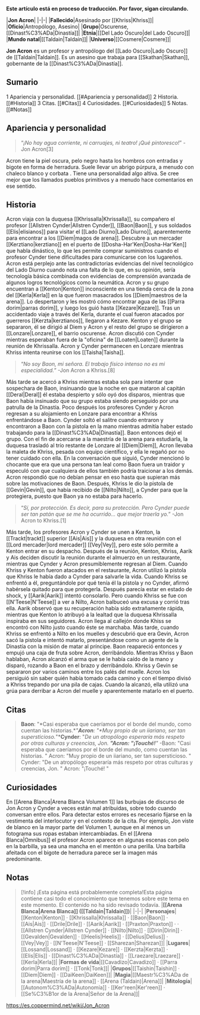 **Este artículo está en proceso de traducción. Por favor, sigan circulando.**


|**Jon Acron**|
|-|-|
|**Fallecido**|Asesinado por [[Khriss\|Khriss]]|
|**Oficio**|Antropólogo, Asesino|
|**Grupo**|Oscurense, [[Dinast%C3%ADa\|Dinastía]]|
|**Etnia**|[[Del Lado Oscuro\|del Lado Oscuro]]|
|**Mundo natal**|[[Taldain\|Taldain]]|
|**Universo**|[[Cosmere\|Cosmere]]|

**Jon Acron** es un profesor y antropólogo del [[Lado Oscuro\|Lado Oscuro]] de [[Taldain\|Taldain]]. Es un asesino que trabaja para [[Skathan\|Skathan]], gobernante de la [[Dinast%C3%ADa\|Dinastía]].

## Sumario

1 Apariencia y personalidad. [[#Apariencia y personalidad]] 
2 Historia. [[#Historia]] 
3 Citas. [[#Citas]] 
4 Curiosidades. [[#Curiosidades]] 
5 Notas. [[#Notas]] 


## Apariencia y personalidad
>“*¡No hay agua corriente, ni carruajes, ni teatro! ¡Qué pintoresco!*”
\-Jon Acron[3]


Acron tiene la piel oscura, pelo negro hasta los hombros con entradas y bigote en forma de herradura. Suele llevar un abrigo púrpura, a menudo con chaleco blanco y corbata . Tiene una personalidad algo altiva. Se cree mejor que los llamados pueblos primitivos y a menudo hace comentarios en ese sentido.

## Historia
Acron viaja con la duquesa [[Khrissalla\|Khrissalla]], su compañero el profesor [[Allstren Cynder\|Allstren Cynder]], [[Baon\|Baon]], y sus soldados [[Elis\|elisianos]] para visitar el [[Lado Diurno\|Lado Diurno]], aparentemente para encontrar a los [[Diem\|magos de arena]]. Descubre a un mercader [[Kerztiano\|kerztiano]] en el puerto de [[Dosha-Har'Ken\|Dosha-Har'Ken]] que habla dinástico, lo que les permite comprar suministros cuando el profesor Cynder tiene dificultades para comunicarse con los lugareños. Acron está perplejo ante las contradictorias evidencias del nivel tecnológico del Lado Diurno cuando nota una falta de lo que, en su opinión, sería tecnología básica combinada con evidencias de comprensión avanzada de algunos logros tecnológicos como la neumática. Acron y su grupo encuentran a [[Kenton\|Kenton]] inconsciente en una tienda cerca de la zona del [[Kerla\|Kerla]] en la que fueron masacrados los [[Diem\|maestros de la arena]]. Lo despertaron y les mostró cómo encontrar agua de las [[Parra dorim\|parras dorim]], y luego los guió hasta [[Kezare\|Kezare]].
Tras un accidentado viaje a través del Kerla, durante el cual fueron atacados por guerreros [[Kerzta\|kerztianos]], llegaron a Kezare. Kenton y el grupo se separaron, él se dirigió al Diem y Acron y el resto del grupo se dirigieron a [[Lonzare\|Lonzare]], el barrio oscurense. Acron discutió con Cynder mientras esperaban fuera de la "oficina" de [[Loaten\|Loaten]] durante la reunión de Khrissalla. Acron y Cynder permanecen en Lonzare mientras Khriss intenta reunirse con los [[Taisha\|Taisha]].

>“*No soy Baon, mi señora. El trabajo físico intenso no es mi especialidad.*”
\-Jon Acron a Khriss.[8]

Más tarde se acercó a Khriss mientras estaba sola para intentar que sospechara de Baon, insinuando que la noche en que mataron al capitán [[Deral\|Deral]] él estaba despierto y sólo oyó dos disparos, mientras que Baon había insinuado que su grupo estaba siendo perseguido por una patrulla de la Dinastía. Poco después los profesores Cynder y Acron regresan a su alojamiento en Lonzare para encontrar a Khriss enfrentándose a Baon. Cynder soltó el salitre cuando entraron y encontraron a Baon con la pistola en la mano mientras admitía haber estado trabajando para la [[Dinast%C3%ADa\|Dinastía]]. Baon entonces dejó el grupo.
Con el fin de acercarse a la maestría de la arena para estudiarla, la duquesa trasladó al trío restante de Lonzare al [[Diem\|Diem]], Acron llevaba la maleta de Khriss, pesada con equipo científico, y ella le regañó por no tener cuidado con ella. En la conversación que siguió, Cynder mencionó lo chocante que era que una persona tan leal como Baon fuera un traidor y especuló con que cualquiera de ellos también podría traicionar a los demás. Acron respondió que no debían pensar en eso hasta que supieran más sobre las motivaciones de Baon. Después, Khriss le dio la pistola de [[Gevin\|Gevin]], que había recibido de [[Nilto\|Nilto]], a Cynder para que la protegiera, puesto que Baon ya no estaba para hacerlo.

>“*Sí, por protección. Es decir, para su protección. Pero Cynder puede ser tan patán que se me ha ocurrido... que mejor traerla yo.*”
\-Jon Acron to Khriss.[1]

Más tarde, los profesores Acron y Cynder se unen a Kenton, la [[Trackt\|trackt]] superior [[Ais\|Ais]] y la duquesa en otra reunión con el [[Lord mercader\|lord mercader]] [[Vey\|Vey]], pero este sólo permite a Kenton entrar en su despacho. Después de la reunión, Kenton, Khriss, Aarik y Ais deciden discutir la reunión durante el almuerzo en un restaurante, mientras que Cynder y Acron presumiblemente regresan al Diem.
Cuando Khriss y Kenton fueron atacados en el restaurante, Acron utilizó la pistola que Khriss le había dado a Cynder para salvarle la vida. Cuando Khriss se enfrentó a él, preguntándole por qué tenía él la pistola y no Cynder, afirmó habérsela quitado para que protegerla. Después parecía estar en estado de shock, y [[Aarik\|Aarik]] intentó consolarlo. Pero cuando Khriss se fue con [[N'Teese\|N'Teese]] a ver a Nilto, Acron balbuceó una excusa y corrió tras ella. Aarik observó que su recuperación había sido extrañamente rápida, mientras que Kenton lo atribuyó a la lealtad que la duquesa Khrissalla inspiraba en sus seguidores.
Acron llega al callejón donde Khiss se encontró con Nilto justo cuando éste se marchaba. Más tarde, cuando Khriss se enfrentó a Nilto en los muelles y descubrió que era Gevin, Acron sacó la pistola e intentó matarlo, presentándose como un agente de la Dinastía con la misión de matar al príncipe. Baon reapareció entonces y empujó una caja de fruta sobre Acron, derribándolo. Mientras Khriss y Baon hablaban, Acron alcanzó el arma que se le había caído de la mano y disparó, rozando a Baon en el brazo y derribándolo. Khriss y Gevin se separaron por varios caminos entre los palés del muelle. Acron los persiguió sin saber quién había tomado cada camino y con el tiempo divisó a Khriss trepando por una pila de cajas. Cuando la alcanzó, ella utilizó una grúa para derribar a Acron del muelle y aparentemente matarlo en el puerto.

## Citas
>**Baon**: "*Casi esperaba que caeríamos por el borde del mundo, como cuentan las historias.**"***Acron**: "*Muy propio de un iiariano, ser tan supersticioso.**"***Cynder**: "*De un atropólogo esperaría más respeto por otras culturas y creencias, Jon. **"***Acron**: "*¡Touché!**"*
\-Baon: "Casi esperaba que caeríamos por el borde del mundo, como cuentan las historias.
"
Acron: "Muy propio de un iiariano, ser tan supersticioso.
"
Cynder: "De un atropólogo esperaría más respeto por otras culturas y creencias, Jon. 
"
Acron: "¡Touché!
"


## Curiosidades
En [[Arena Blanca\|Arena Blanca Volumen 1]] las burbujas de discurso de Jon Acron y Cynder a veces están mal atribuidas, sobre todo cuando conversan entre ellos. Para detectar estos errores es necesario fijarse en la vestimenta del interlocutor y en el contexto de la cita. Por ejemplo, Jon viste de blanco en la mayor parte del Volumen 1, aunque en al menos un fotograma sus ropas estaban intercambiadas.
En el [[Arena Blanca\|Omnibus]] el profesor Acron aparece en algunas escenas con pelo en la barbilla, ya sea una mancha en el mentón o una perilla. Una barbilla afeitada con el bigote de herradura parece ser la imagen más predominante.
## Notas

> [!info] ¡Esta página está probablemente completa!Esta página contiene casi todo el conocimiento que tenemos sobre este tema en este momento.
El contenido no ha sido revisado todavía.
|**[[Arena Blanca\|Arena Blanca]] ([[Taldain\|Taldain]])**|
|-|-|
|**Personajes**|[[Kenton\|Kenton]] · [[Khrissalla\|Khrissalla]] · [[Baon\|Baon]] · [[Ais\|Ais]] · [[Drile\|Drile]] · [[Aarik\|Aarik]] · [[Praxton\|Praxton]] ·  · [[Allstren Cynder\|Allstren Cynder]] · [[Nilto\|Nilto]] · [[Dirin\|Dirin]] · [[Gevalden\|Gevalden]] · [[Heelis\|Heelis]] · [[Delius\|Delius]] · [[Vey\|Vey]] · [[N'Teese\|N'Teese]] · [[Sharezan\|Sharezan]]|
|**Lugares**|[[Lossand\|Lossand]] · [[Kezare\|Kezare]] · [[Kerzta\|Kerzta]] · [[Elis\|Elis]] · [[Dinast%C3%ADa\|Dinastía]] · [[Lraezare\|Lraezare]] · [[Kerla\|Kerla]]|
|**Formas de vida**|[[Cavadizo\|Cavadizo]] · [[Parra dorim\|Parra dorim]] · [[Tonk\|Tonk]]|
|**Grupos**|[[Taishin\|Taishin]] · [[Diem\|Diem]] · [[DaiKeen\|DaiKeen]]|
|**Magia**|[[Maestr%C3%ADa de la arena\|Maestría de la arena]] · [[Arena (Taldain)\|Arena]]|
|**Mitología**|[[Autonom%C3%ADa\|Autonomía]] · [[Ker'reen\|Ker'reen]] · [[Se%C3%B1or de la Arena\|Señor de la Arena]]|



https://es.coppermind.net/wiki/Jon_Acron